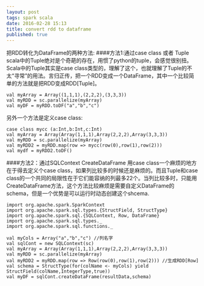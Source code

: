 ```yaml
---
layout: post
tags: spark scala
date: 2016-02-28 15:13
title: convert rdd to dataframe 
published: true
---
```


把RDD转化为DataFrame的两种方法:
####方法1:通过case class 或者 Tuple
scala中的Tuple绝对是个奇葩的存在，用惯了python的tuple，会感觉很别扭。Scala中的Tuple其实是case class类型的，理解了这个，也就理解了Tuple的不太“寻常”的用法。言归正传，把一个RDD变成一个DataFrame，其中一个比较简单的方法就是把RDD变成RDD[Tuple]。

```
val myArray = Array((1,1,1),(2,2,2),(3,3,3))
val myRDD = sc.parallelize(myArray)
val myDF = myRDD.toDF("a","b","c")
```

另外一个方法是定义case class:

```
case class mycc (a:Int,b:Int,c:Int)
val myArray = Array(Array(1,1,1),Array(2,2,2),Array(3,3,3))
val myRDD = sc.parallelize(myArray)
val myRDD2 = myRDD.map(row => mycc(row(0),row(1),row(2)))
val mydf = myRDD2.toDF()
```

####方法2：通过SQLContext CreateDataFrame
用case class一个麻烦的地方在于得去定义个case class，如果列比较多的时候还是麻烦的。而且Tuple和case class的一个共同的局限性在于它们能容纳的列最多22个。当列比较多时，只能用CreateDataFrame方法，这个方法比较麻烦是需要自定义DataFrame的schema，但是一个优势是可以运行时动态创建这个shcema.

```
import org.apache.spark.SparkContext
import org.apache.spark.sql.types.{StructField, StructType}
import org.apache.spark.sql.{SQLContext, Row, DataFrame}
import org.apache.spark.sql.types._
import org.apache.spark.sql.functions._

val myCols = Array("a","b","c") //列名字
val sqlCont = new SQLContext(sc)
val myArray = Array(Array(1,1,1),Array(2,2,2),Array(3,3,3))
val myRDD = sc.parallelize(myArray)
val myRDD2 = myRDD.map(row => Row(row(0),row(1),row(2))) //生成RDD[Row]
val schema = StructType(for(colName <- myCols) yield StructField(colName,IntegerType,true))
val myDF = sqlCont.createDataFrame(resultData,schema)
```
